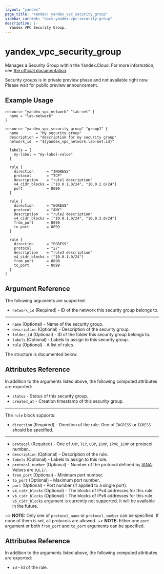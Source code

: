```yaml
---
layout: "yandex"
page_title: "Yandex: yandex_vpc_security_group"
sidebar_current: "docs-yandex-vpc-security-group"
description: |-
  Yandex VPC Security Group.
---
```


# yandex\_vpc\_security\_group

Manages a Security Group within the Yandex.Cloud. For more information, see
[the official documentation](https://cloud.yandex.com/docs/vpc/concepts).

Security groups is in private preview phase and not available right now. Please wait for public preview announcement.


## Example Usage

```hcl
resource "yandex_vpc_network" "lab-net" {
  name = "lab-network"
}

resource "yandex_vpc_security_group" "group1" {
  name        = "My security group"
  description = "description for my security group"
  network_id  = "${yandex_vpc_network.lab-net.id}"

  labels = {
    my-label = "my-label-value"
  }

  rule {
    direction      = "INGRESS"
    protocol       = "TCP"
    description    = "rule1 description"
    v4_cidr_blocks = ["10.0.1.0/24", "10.0.2.0/24"]
    port           = 8080
  }

  rule {
    direction      = "EGRESS"
    protocol       = "ANY"
    description    = "rule2 description"
    v4_cidr_blocks = ["10.0.1.0/24", "10.0.2.0/24"]
    from_port      = 8090
    to_port        = 8099
  }

  rule {
    direction      = "EGRESS"
    protocol       = "27"
    description    = "rule3 description"
    v4_cidr_blocks = ["10.0.1.0/24"]
    from_port      = 8090
    to_port        = 8099
  }
}
```

## Argument Reference

The following arguments are supported:

* `network_id` (Required) - ID of the network this security group belongs to.

---

* `name` (Optional) - Name of the security group.
* `description` (Optional) - Description of the security group.
* `folder_id` (Optional) - ID of the folder this security group belongs to.
* `labels` (Optional) - Labels to assign to this security group.
* `rule` (Optional) - A list of rules.

The structure is documented below.

## Attributes Reference

In addition to the arguments listed above, the following computed attributes are exported:

* `status` - Status of this security group.
* `created_at` - Creation timestamp of this security group.

---

The `rule` block supports:

* `direction` (Required) - Direction of the rule. One of `INGRESS` or `EGRESS` should be specified.

---

* `protocol` (Required) - One of `ANY`, `TCP`, `UDP`, `ICMP`, `IPV6_ICMP` or protocol number..
* `description` (Optional) - Description of the rule.
* `labels` (Optional) - Labels to assign to this rule.
* `protocol_number` (Optional) - Number of the protocol defined by [IANA](https://www.iana.org/assignments/protocol-numbers/protocol-numbers.xhtml). Values are `0`,`6`,`17`.
* `from_port` (Optional) - Minimum port number.
* `to_port` (Optional) - Maximum port number.
* `port` (Optional) - Port number (if applied to a single port).
* `v4_cidr_blocks` (Optional) - The blocks of IPv4 addresses for this rule.
* `v6_cidr_blocks` (Optional) - The blocks of IPv6 addresses for this rule. `v6_cidr_blocks` argument is currently not supported. It will be available in the future.


~> **NOTE:** Only one of `protocol_name` or `protocol_number` can be specified. If none of them is set, all protocols are allowed.
~> **NOTE:** Either one `port` argument or both `from_port` and `to_port` arguments can be specified.

## Attributes Reference

In addition to the arguments listed above, the following computed attributes are exported:

* `id` - Id of the rule.

